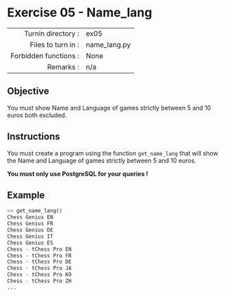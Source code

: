 # Exercise 05 - Name_lang

|                         |                    |
| -----------------------:| ------------------ |
|   Turnin directory :    |  ex05              |
|   Files to turn in :    |  name_lang.py      |
|   Forbidden functions : |  None              |
|   Remarks :             |  n/a               |

## Objective

You must show Name and Language of games strictly between 5 and 10 euros both excluded.

## Instructions

You must create a program using the function `get_name_lang` that will show the Name and Language of games strictly between 5 and 10 euros.

**You must only use PostgreSQL for your queries !**


## Example

```python
>> get_name_lang()
Chess Genius EN
Chess Genius FR
Chess Genius DE
Chess Genius IT
Chess Genius ES
Chess - tChess Pro EN
Chess - tChess Pro FR
Chess - tChess Pro DE
Chess - tChess Pro JA
Chess - tChess Pro KO
Chess - tChess Pro ZH
...
```